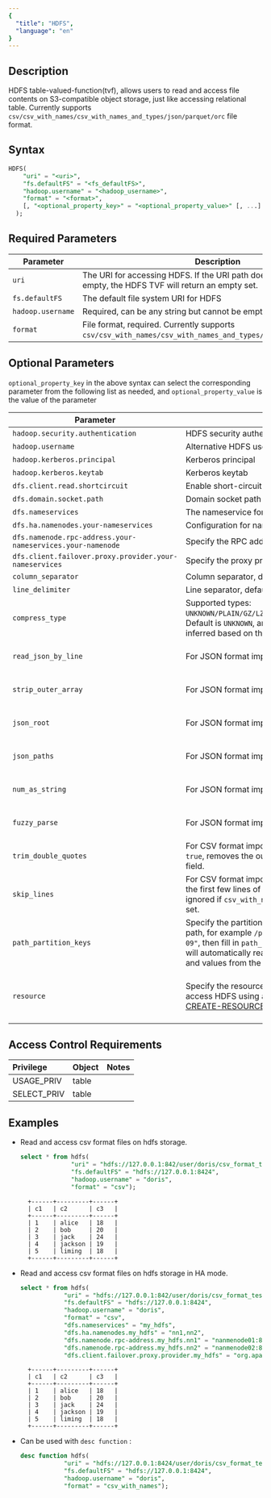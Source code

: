 ```yaml
---
{
  "title": "HDFS",
  "language": "en"
}
---
```


<!--
Licensed to the Apache Software Foundation (ASF) under one
or more contributor license agreements.  See the NOTICE file
distributed with this work for additional information
regarding copyright ownership.  The ASF licenses this file
to you under the Apache License, Version 2.0 (the
"License"); you may not use this file except in compliance
with the License.  You may obtain a copy of the License at

  http://www.apache.org/licenses/LICENSE-2.0

Unless required by applicable law or agreed to in writing,
software distributed under the License is distributed on an
"AS IS" BASIS, WITHOUT WARRANTIES OR CONDITIONS OF ANY
KIND, either express or implied.  See the License for the
specific language governing permissions and limitations
under the License.
-->

## Description

HDFS table-valued-function(tvf), allows users to read and access file contents on S3-compatible object storage, just like accessing relational table. Currently supports `csv/csv_with_names/csv_with_names_and_types/json/parquet/orc` file format.

## Syntax

```sql
HDFS(
    "uri" = "<uri>",
    "fs.defaultFS" = "<fs_defaultFS>",
    "hadoop.username" = "<hadoop_username>",
    "format" = "<format>",
    [, "<optional_property_key>" = "<optional_property_value>" [, ...] ]
  );
```

## Required Parameters
| Parameter              | Description                                                                                                            |
|------------------------|------------------------------------------------------------------------------------------------------------------------|
| `uri`                  | The URI for accessing HDFS. If the URI path does not exist or the file is empty, the HDFS TVF will return an empty set. |
| `fs.defaultFS`         | The default file system URI for HDFS                                                                                    |
| `hadoop.username`      | Required, can be any string but cannot be empty.                                                                        |
| `format`               | File format, required. Currently supports `csv/csv_with_names/csv_with_names_and_types/json/parquet/orc/avro`.           |

## Optional Parameters

`optional_property_key` in the above syntax can select the corresponding parameter from the following list as needed, and `optional_property_value` is the value of the parameter

| Parameter                                   | Description                                                                                                                                  | Remarks                                                                             |
|---------------------------------------------|----------------------------------------------------------------------------------------------------------------------------------------------|-------------------------------------------------------------------------------------|
| `hadoop.security.authentication`            | HDFS security authentication type                                                                                                            |                                                                                     |
| `hadoop.username`                           | Alternative HDFS username                                                                                                                    |                                                                                     |
| `hadoop.kerberos.principal`                 | Kerberos principal                                                                                                                           |                                                                                     |
| `hadoop.kerberos.keytab`                    | Kerberos keytab                                                                                                                                 |                                                                                     |
| `dfs.client.read.shortcircuit`              | Enable short-circuit read                                                                                                                    |                                                                                     |
| `dfs.domain.socket.path`                   | Domain socket path                                                                                                                           |                                                                                     |
| `dfs.nameservices`                          | The nameservice for HA mode                                                                                                                  |                                                                                     |
| `dfs.ha.namenodes.your-nameservices`        | Configuration for namenode in HA mode                                                                                                        |                                                                                     |
| `dfs.namenode.rpc-address.your-nameservices.your-namenode` | Specify the RPC address for the namenode                                                                                                     |                                                                                     |
| `dfs.client.failover.proxy.provider.your-nameservices` | Specify the proxy provider for failover                                                                                                      |                                                                                     |
| `column_separator`                          | Column separator, default is `\t`                                                                                                            |                                                                                     |
| `line_delimiter`                            | Line separator, default is `\n`                                                                                                              |                                                                                     |
| `compress_type`                             | Supported types: `UNKNOWN/PLAIN/GZ/LZO/BZ2/LZ4FRAME/DEFLATE/SNAPPYBLOCK`. Default is `UNKNOWN`, and the type will be automatically inferred based on the URI suffix. |                                                                                     |
| `read_json_by_line`                         | For JSON format imports, default is `true`                                                                                                   | Reference: [JSON Load](../../../data-operate/import/file-format/json) |
| `strip_outer_array`                         | For JSON format imports, default is `false`                                                                                                  | Reference: [JSON Load](../../../data-operate/import/file-format/json) |
| `json_root`                                 | For JSON format imports, default is empty                                                                                                   | Reference: [JSON Load](../../../data-operate/import/file-format/json) |
| `json_paths`                                | For JSON format imports, default is empty                                                                                                   | Reference: [JSON Load](../../../data-operate/import/file-format/json) |
| `num_as_string`                             | For JSON format imports, default is `false`                                                                                                 | Reference: [JSON Load](../../../data-operate/import/file-format/json) |
| `fuzzy_parse`                               | For JSON format imports, default is `false`                                                                                                 | Reference: [JSON Load](../../../data-operate/import/file-format/json) |
| `trim_double_quotes`                        | For CSV format imports, boolean type. Default is `false`. If `true`, removes the outermost double quotes from each field.                  |                                                                                     |
| `skip_lines`                                | For CSV format imports, integer type. Default is 0. Skips the first few lines of the CSV file. This parameter is ignored if `csv_with_names` or `csv_with_names_and_types` is set. |                                                                                     |
| `path_partition_keys`                       | Specify the partition column names carried in the file path, for example `/path/to/city=beijing/date="2023-07-09"`, then fill in `path_partition_keys="city,date"`, which will automatically read the corresponding column names and values from the path for import. |                                                                                     |
| `resource`                                  | Specify the resource name. HDFS TVF can directly access HDFS using an existing HDFS resource. Refer to [CREATE-RESOURCE](../../sql-statements/Data-Definition-Statements/Create/CREATE-RESOURCE.md) for creating HDFS resources. | Supported from version 2.1.4 and above.                                            |

## Access Control Requirements

| Privilege     | Object | Notes |
|:--------------|:-------|:------|
| USAGE_PRIV    | table  |       |
| SELECT_PRIV   | table  |       |


## Examples

- Read and access csv format files on hdfs storage.
  ```sql
  select * from hdfs(
                "uri" = "hdfs://127.0.0.1:842/user/doris/csv_format_test/student.csv",
                "fs.defaultFS" = "hdfs://127.0.0.1:8424",
                "hadoop.username" = "doris",
                "format" = "csv");
  ```
  ```text
    +------+---------+------+
    | c1   | c2      | c3   |
    +------+---------+------+
    | 1    | alice   | 18   |
    | 2    | bob     | 20   |
    | 3    | jack    | 24   |
    | 4    | jackson | 19   |
    | 5    | liming  | 18   |
    +------+---------+------+
  ```

- Read and access csv format files on hdfs storage in HA mode.

  ```sql
  select * from hdfs(
              "uri" = "hdfs://127.0.0.1:842/user/doris/csv_format_test/student.csv",
              "fs.defaultFS" = "hdfs://127.0.0.1:8424",
              "hadoop.username" = "doris",
              "format" = "csv",
              "dfs.nameservices" = "my_hdfs",
              "dfs.ha.namenodes.my_hdfs" = "nn1,nn2",
              "dfs.namenode.rpc-address.my_hdfs.nn1" = "nanmenode01:8020",
              "dfs.namenode.rpc-address.my_hdfs.nn2" = "nanmenode02:8020",
              "dfs.client.failover.proxy.provider.my_hdfs" = "org.apache.hadoop.hdfs.server.namenode.ha.ConfiguredFailoverProxyProvider");
  ```
  ```text
    +------+---------+------+
    | c1   | c2      | c3   |
    +------+---------+------+
    | 1    | alice   | 18   |
    | 2    | bob     | 20   |
    | 3    | jack    | 24   |
    | 4    | jackson | 19   |
    | 5    | liming  | 18   |
    +------+---------+------+
  ```

- Can be used with `desc function` :

  ```sql
  desc function hdfs(
              "uri" = "hdfs://127.0.0.1:8424/user/doris/csv_format_test/student_with_names.csv",
              "fs.defaultFS" = "hdfs://127.0.0.1:8424",
              "hadoop.username" = "doris",
              "format" = "csv_with_names");
  ```
